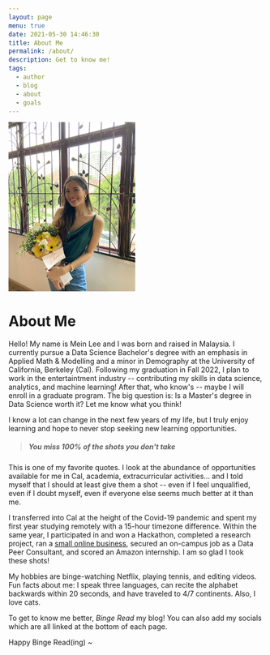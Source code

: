 ```yaml
---
layout: page
menu: true
date: 2021-05-30 14:46:30
title: About Me
permalink: /about/
description: Get to know me!
tags:
  - author
  - blog
  - about
  - goals
---
```

<img class="img-rounded" src="/assets/img/uploads/profile.png" alt="Mein Lee" width="250">

# About Me

Hello! My name is Mein Lee and I was born and raised in Malaysia. I currently pursue a Data Science Bachelor's degree with an emphasis in Applied Math & Modelling and a minor in Demography at the University of California, Berkeley (Cal). Following my graduation in Fall 2022, I plan to work in the entertaintment industry -- contributing my skills in data science, analytics, and machine learning! After that, who know's -- maybe I will enroll in a graduate program. The big question is: Is a Master's degree in Data Science worth it? Let me know what you think! 

I know a lot can change in the next few years of my life, but I truly enjoy learning and hope to never stop seeking new learning opportunities.

> ##### You miss 100% of the shots you don't take

This is one of my favorite quotes. I look at the abundance of opportunities available for me in Cal, academia, extracurricular activities... and I told myself that I should at least give them a shot -- even if I feel unqualified, even if I doubt myself, even if everyone else seems much better at it than me.

I transferred into Cal at the height of the Covid-19 pandemic and spent my first year studying remotely with a 15-hour timezone difference. Within the same year, I participated in and won a Hackathon, completed a research project, ran a [small online business](https://earnament.wixsite.com/earnament), secured an on-campus job as a Data Peer Consultant, and scored an Amazon internship. I am so glad I took these shots!

My hobbies are binge-watching Netflix, playing tennis, and editing videos. Fun facts about me: I speak three languages, can recite the alphabet backwards within 20 seconds, and have traveled to 4/7 continents. Also, I love cats. 

To get to know me better, *Binge Read* my blog! You can also add my socials which are all linked at the bottom of each page.

Happy Binge Read(ing) ~
